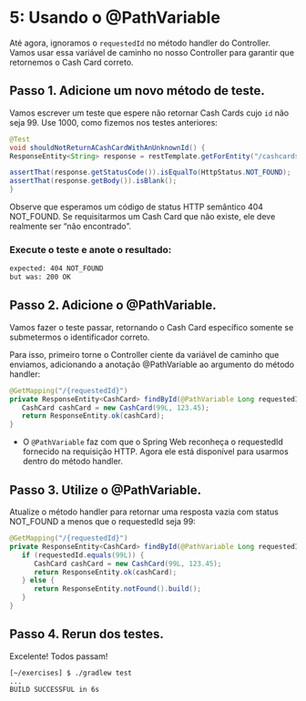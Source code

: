 # 5: Usando o @PathVariable  

Até agora, ignoramos o `requestedId` no método handler do Controller. Vamos usar essa variável de caminho no nosso Controller para garantir que retornemos o Cash Card correto.

## Passo 1. Adicione um novo método de teste.

Vamos escrever um teste que espere não retornar Cash Cards cujo `id` não seja 99. Use 1000, como fizemos nos testes anteriores:


   ```java
   @Test
   void shouldNotReturnACashCardWithAnUnknownId() {
   ResponseEntity<String> response = restTemplate.getForEntity("/cashcards/1000", String.class);

   assertThat(response.getStatusCode()).isEqualTo(HttpStatus.NOT_FOUND);
   assertThat(response.getBody()).isBlank();
   }
   ```


Observe que esperamos um código de status HTTP semântico 404 NOT_FOUND. Se requisitarmos um Cash Card que não existe, ele deve realmente ser “não encontrado”.

   ### Execute o teste e anote o resultado:

   ```bash
   expected: 404 NOT_FOUND
   but was: 200 OK
   ```


## Passo 2. Adicione o @PathVariable.

Vamos fazer o teste passar, retornando o Cash Card específico somente se submetermos o identificador correto.

   Para isso, primeiro torne o Controller ciente da variável de caminho que enviamos, adicionando a anotação @PathVariable ao argumento do método handler:

   ```java
   @GetMapping("/{requestedId}")
   private ResponseEntity<CashCard> findById(@PathVariable Long requestedId) {
      CashCard cashCard = new CashCard(99L, 123.45);
      return ResponseEntity.ok(cashCard);
   }
   ```

   - O `@PathVariable` faz com que o Spring Web reconheça o requestedId fornecido na requisição HTTP. Agora ele está disponível para usarmos dentro do método handler.



## Passo 3. Utilize o @PathVariable.

Atualize o método handler para retornar uma resposta vazia com status NOT_FOUND a menos que o requestedId seja 99:


   ```java
   @GetMapping("/{requestedId}")
   private ResponseEntity<CashCard> findById(@PathVariable Long requestedId) {
      if (requestedId.equals(99L)) {
         CashCard cashCard = new CashCard(99L, 123.45);
         return ResponseEntity.ok(cashCard);
      } else {
         return ResponseEntity.notFound().build();
      }
   }
   ```


## Passo 4. Rerun dos testes.

Excelente! Todos passam!

   ```bash
   [~/exercises] $ ./gradlew test
   ...
   BUILD SUCCESSFUL in 6s
   ```